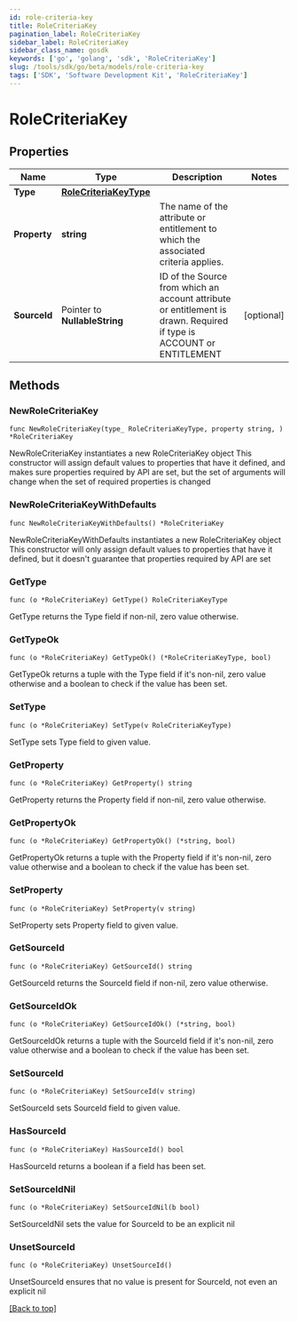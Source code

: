 ```yaml
---
id: role-criteria-key
title: RoleCriteriaKey
pagination_label: RoleCriteriaKey
sidebar_label: RoleCriteriaKey
sidebar_class_name: gosdk
keywords: ['go', 'golang', 'sdk', 'RoleCriteriaKey'] 
slug: /tools/sdk/go/beta/models/role-criteria-key
tags: ['SDK', 'Software Development Kit', 'RoleCriteriaKey']
---
```


# RoleCriteriaKey

## Properties

Name | Type | Description | Notes
------------ | ------------- | ------------- | -------------
**Type** |  [**RoleCriteriaKeyType**](role-criteria-key-type) |  | 
**Property** |  **string** | The name of the attribute or entitlement to which the associated criteria applies. | 
**SourceId** |  Pointer to **NullableString** | ID of the Source from which an account attribute or entitlement is drawn. Required if type is ACCOUNT or ENTITLEMENT | [optional] 

## Methods

### NewRoleCriteriaKey

`func NewRoleCriteriaKey(type_ RoleCriteriaKeyType, property string, ) *RoleCriteriaKey`

NewRoleCriteriaKey instantiates a new RoleCriteriaKey object
This constructor will assign default values to properties that have it defined,
and makes sure properties required by API are set, but the set of arguments
will change when the set of required properties is changed

### NewRoleCriteriaKeyWithDefaults

`func NewRoleCriteriaKeyWithDefaults() *RoleCriteriaKey`

NewRoleCriteriaKeyWithDefaults instantiates a new RoleCriteriaKey object
This constructor will only assign default values to properties that have it defined,
but it doesn't guarantee that properties required by API are set

### GetType

`func (o *RoleCriteriaKey) GetType() RoleCriteriaKeyType`

GetType returns the Type field if non-nil, zero value otherwise.

### GetTypeOk

`func (o *RoleCriteriaKey) GetTypeOk() (*RoleCriteriaKeyType, bool)`

GetTypeOk returns a tuple with the Type field if it's non-nil, zero value otherwise
and a boolean to check if the value has been set.

### SetType

`func (o *RoleCriteriaKey) SetType(v RoleCriteriaKeyType)`

SetType sets Type field to given value.


### GetProperty

`func (o *RoleCriteriaKey) GetProperty() string`

GetProperty returns the Property field if non-nil, zero value otherwise.

### GetPropertyOk

`func (o *RoleCriteriaKey) GetPropertyOk() (*string, bool)`

GetPropertyOk returns a tuple with the Property field if it's non-nil, zero value otherwise
and a boolean to check if the value has been set.

### SetProperty

`func (o *RoleCriteriaKey) SetProperty(v string)`

SetProperty sets Property field to given value.


### GetSourceId

`func (o *RoleCriteriaKey) GetSourceId() string`

GetSourceId returns the SourceId field if non-nil, zero value otherwise.

### GetSourceIdOk

`func (o *RoleCriteriaKey) GetSourceIdOk() (*string, bool)`

GetSourceIdOk returns a tuple with the SourceId field if it's non-nil, zero value otherwise
and a boolean to check if the value has been set.

### SetSourceId

`func (o *RoleCriteriaKey) SetSourceId(v string)`

SetSourceId sets SourceId field to given value.

### HasSourceId

`func (o *RoleCriteriaKey) HasSourceId() bool`

HasSourceId returns a boolean if a field has been set.

### SetSourceIdNil

`func (o *RoleCriteriaKey) SetSourceIdNil(b bool)`

 SetSourceIdNil sets the value for SourceId to be an explicit nil

### UnsetSourceId
`func (o *RoleCriteriaKey) UnsetSourceId()`

UnsetSourceId ensures that no value is present for SourceId, not even an explicit nil

[[Back to top]](#) 



